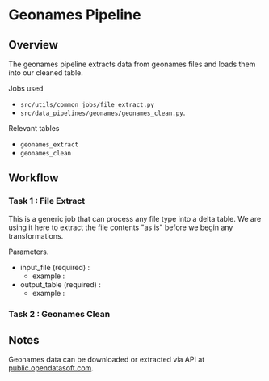 # Geonames Pipeline

## Overview
The geonames pipeline extracts data from geonames files and loads them into our cleaned table.

Jobs used
- `src/utils/common_jobs/file_extract.py` 
- `src/data_pipelines/geonames/geonames_clean.py`.

Relevant tables
- `geonames_extract`
- `geonames_clean`

## Workflow
### Task 1 : File Extract

This is a generic job that can process any file type into a delta table. We are using it here to extract the file contents "as is" before we begin any transformations.

Parameters.
- input_file (required) : 
    - example : 
- output_table (required) :
    - example : 


### Task 2 : Geonames Clean



## Notes
Geonames data can be downloaded or extracted via API at [public.opendatasoft.com](https://public.opendatasoft.com/explore/dataset/geonames-all-cities-with-a-population-1000/table/?disjunctive.cou_name_en&sort=name).